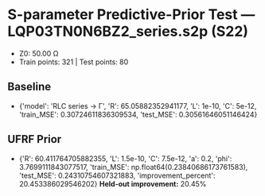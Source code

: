 # S-parameter Predictive-Prior Test — LQP03TN0N6BZ2_series.s2p (S22)
- Z0: 50.00 Ω
- Train points: 321  |  Test points: 80

## Baseline
- {'model': 'RLC series -> Γ', 'R': 65.05882352941177, 'L': 1e-10, 'C': 5e-12, 'train_MSE': 0.30724611836309534, 'test_MSE': 0.30561646051146424}

## UFRF Prior
- {'R': 60.411764705882355, 'L': 1.5e-10, 'C': 7.5e-12, 'a': 0.2, 'phi': 3.7699111843077517, 'train_MSE': np.float64(0.23840686173761583), 'test_MSE': 0.24310754607321883, 'improvement_percent': 20.453386029546202}
**Held-out improvement:** 20.45%